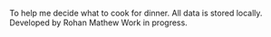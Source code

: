
To help me decide what to cook for dinner. 
All data is stored locally. 
Developed by Rohan Mathew
Work in progress.
